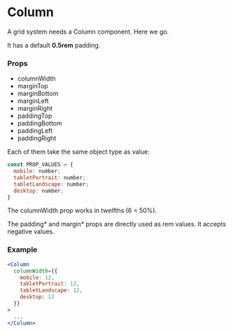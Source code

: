 # Column

A grid system needs a Column component. Here we go.

It has a default <strong>0.5rem</strong> padding.

### Props

- columnWidth
- marginTop
- marginBottom
- marginLeft
- marginRight
- paddingTop
- paddingBottom
- paddingLeft
- paddingRight


Each of them take the same object type as value: <br />

```jsx
const PROP_VALUES = {
  mobile: number;
  tabletPortrait: number;
  tabletLandscape: number;
  desktop: number;
}
```

The columnWidth prop works in twelfths (6 = 50%).

The padding* and margin* props are directly used as rem values. 
It accepts negative values.

### Example

```jsx
<Column
  columnWidth={{
    mobile: 12,
    tabletPortrait: 12,
    tabletLandscape: 12,
    desktop: 12
  }}
>
  ...
</Column>
```